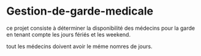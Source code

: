 # Gestion-de-garde-medicale
ce projet consiste à déterminer la disponibilité des médecins pour la garde en tenant compte les jours fériés et les weekend.

tout les médecins doivent avoir le méme nomres de jours. 
